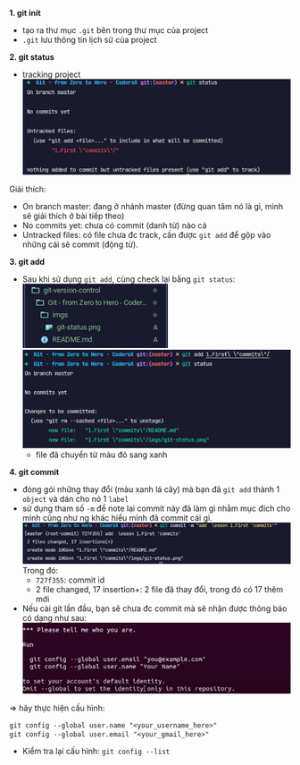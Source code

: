 **1. git init**

- tạo ra thư mục `.git` bên trong thư mục của project
- `.git` lưu thông tin lịch sử của project

**2. git status**

- tracking project
  ![](imgs/git-status.png)

Giải thích:

- On branch master: đang ở nhánh master (đừng quan tâm nó là gì, mình sẽ giải thích ở bài tiếp theo)
- No commits yet: chưa có commit (danh từ) nào cả
- Untracked files: có file chưa đc track, cần được `git add` để gộp vào những cái sẽ commit (động từ).

**3. git add**

- Sau khi sử dụng `git add`, cùng check lại bằng `git status`:
  ![](<imgs/git-add(1).png>)
  ![](<imgs/git-add(2).png>)
  - file đã chuyển từ màu đỏ sang xanh

**4. git commit**

- đóng gói những thay đổi (màu xanh lá cây) mà bạn đã `git add` thành 1 `object` và dán cho nó 1 `label`
- sử dụng tham số `-m` để note lại commit này đã làm gì nhằm mục đích cho mình cũng như ng khác hiểu mình đã commit cái gì.
![](imgs/git-commit.png)
  Trong đó:
    - `727f355`: commit id
    - 2 file changed, 17 insertion+: 2 file đã thay đổi, trong đó có 17 thêm mới
- Nếu cài git lần đầu, bạn sẽ chưa đc commit mà sẽ nhận được thông báo có dạng như sau:
![](imgs/first-git-notify.png)

=> hãy thực hiện cấu hình:
```
git config --global user.name "<your_username_here>"
git config --global user.email "<your_gmail_here>"
```
- Kiểm tra lại cấu hình: `git config --list`